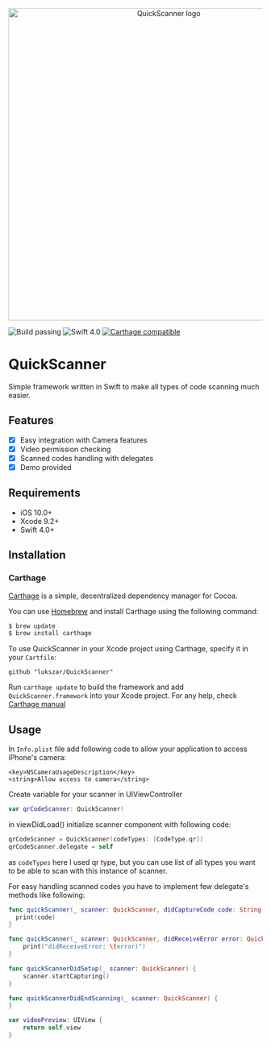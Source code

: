 <p align="center">
  <img src="http://szarkowicz.info/github/quickscanner/github-header.png" width="620" max-width="90%" alt="QuickScanner logo ">
</p>

![Build passing](https://img.shields.io/badge/build-passing-brightgreen.svg?style=flat)
![Swift 4.0](https://img.shields.io/badge/Swift-4.0-orange.svg)
[![Carthage compatible](https://img.shields.io/badge/Carthage-compatible-4BC51D.svg?style=flat)](https://github.com/Carthage/Carthage)


# QuickScanner
Simple framework written in Swift to make all types of code scanning much easier.

## Features

- [x] Easy integration with Camera features
- [x] Video permission checking
- [x] Scanned codes handling with delegates
- [x] Demo provided

## Requirements

- iOS 10.0+ 
- Xcode 9.2+
- Swift 4.0+

## Installation

### Carthage

[Carthage](https://github.com/Carthage/Carthage) is a simple, decentralized dependency manager for Cocoa.

You can use [Homebrew](http://brew.sh/) and install Carthage using the following command:

```bash
$ brew update
$ brew install carthage
```

To use QuickScanner in your Xcode project using Carthage, specify it in your `Cartfile`:

```ogdl
github "lukszar/QuickScanner"
```

Run `carthage update` to build the framework and add `QuickScanner.framework` into your Xcode project.
For any help, check [Carthage manual](https://github.com/Carthage/Carthage#adding-frameworks-to-an-application)

## Usage

In `Info.plist` file add following code to allow your application to access iPhone's camera:

```plist
<key>NSCameraUsageDescription</key>
<string>Allow access to camera</string>
```

Create variable for your scanner in UIViewController

```swift
var qrCodeScanner: QuickScanner!
```


in viewDidLoad() initialize scanner component with following code:
```swift
qrCodeScanner = QuickScanner(codeTypes: [CodeType.qr])
qrCodeScanner.delegate = self
```


as `codeTypes` here I used qr type, but you can use list of all types you want to be able to scan with this instance of scanner.

For easy handling scanned codes you have to implement few delegate's methods like following:

```swift
func quickScanner(_ scanner: QuickScanner, didCaptureCode code: String, type: CodeType) {
  print(code)
}

func quickScanner(_ scanner: QuickScanner, didReceiveError error: QuickScannerError) {
    print("didReceiveError: \(error)")
}

func quickScannerDidSetup(_ scanner: QuickScanner) {
    scanner.startCapturing()
}

func quickScannerDidEndScanning(_ scanner: QuickScanner) {
}

var videoPreview: UIView {
    return self.view
}
```



